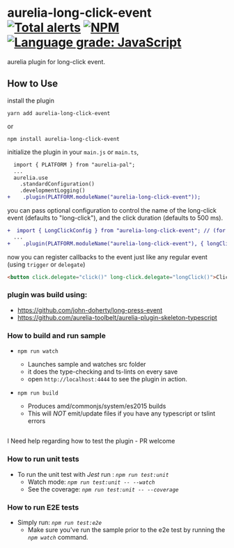 # aurelia-long-click-event [![Total alerts](https://img.shields.io/lgtm/alerts/g/avrahamcool/aurelia-long-click-event.svg?logo=lgtm&logoWidth=18)](https://lgtm.com/projects/g/avrahamcool/aurelia-long-click-event/alerts/) [![NPM](https://img.shields.io/npm/dt/aurelia-long-click-event.svg?style=flat)](https://www.npmjs.com/package/aurelia-long-click-event) [![Language grade: JavaScript](https://img.shields.io/lgtm/grade/javascript/g/avrahamcool/aurelia-long-click-event.svg?logo=lgtm&logoWidth=18)](https://lgtm.com/projects/g/avrahamcool/aurelia-long-click-event/context:javascript)

aurelia plugin for long-click event. 

## How to Use

install the plugin
```shell
yarn add aurelia-long-click-event
```

or

```shell
npm install aurelia-long-click-event
```
initialize the plugin in your `main.js` or `main.ts`,

```diff
  import { PLATFORM } from "aurelia-pal";
  ...
  aurelia.use
    .standardConfiguration()
    .developmentLogging()
+    .plugin(PLATFORM.moduleName("aurelia-long-click-event"));
```
you can pass optional configuration to control the name of the long-click event (defaults to "long-click"), and the click duration (defaults to 500 ms).

```diff
+  import { LongClickConfig } from "aurelia-long-click-event"; // (for type safety)
  ...
+    .plugin(PLATFORM.moduleName("aurelia-long-click-event"), { longClickEventName: "long-click", clickDurationMS: 500 } as LongClickConfig);
```

now you can register callbacks to the event just like any regular event (using `trigger` or `delegate`)

```html
<button click.delegate="click()" long-click.delegate="longClick()">Click me</button>
```


### plugin was build using:
* https://github.com/john-doherty/long-press-event
* https://github.com/aurelia-toolbelt/aurelia-plugin-skeleton-typescript


### How to build and run sample
  * ```npm run watch```
    * Launches sample and watches src folder
    * it does the type-checking and ts-lints on every save
    * open `http://localhost:4444` to see the plugin in action.

  * ```npm run build```
    * Produces amd/commonjs/system/es2015 builds
    * This will *NOT* emit/update files if you have any typescript or tslint errors

##
I Need help regarding how to test the plugin - PR welcome

### How to run unit tests

  * To run the unit test with _*Jest*_ run : _```npm run test:unit```_
    * Watch mode: _```npm run test:unit -- --watch```_
    * See the coverage: _```npm run test:unit -- --coverage```_

### How to run E2E tests

  * Simply run: _```npm run test:e2e```_
    * Make sure you've run the sample prior to the e2e test by running the _`npm watch`_ command.
